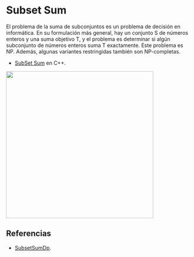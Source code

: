 # Subset Sum
El problema de la suma de subconjuntos es un problema de decisión en informática. 
En su formulación más general, hay un conjunto S de números enteros y una suma objetivo T, y 
el problema es determinar si algún subconjunto de números enteros suma T exactamente. Este problema es NP. Además, 
algunas variantes restringidas también son NP-completas.

* [SubSet Sum](https://github.com/Lutyvr02/Algoritmica/blob/main/Contenidos/SubSum/subsum.cpp) en C++.
<img src="https://user-images.githubusercontent.com/101956531/197400381-05f1465f-3933-410f-979b-4409811dca9f.jpg" width="400">

## Referencias
* [SubsetSumDp](https://www.geeksforgeeks.org/subset-sum-problem-dp-25/).
